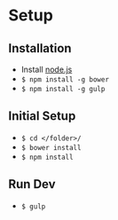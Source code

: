 Setup
=======

## Installation
- Install [node.js](http://nodejs.org)
- `$ npm install -g bower`
- `$ npm install -g gulp`

## Initial Setup

- `$ cd </folder>/`
- `$ bower install`
- `$ npm install`

## Run Dev

- `$ gulp`